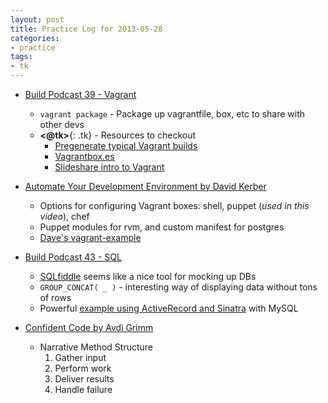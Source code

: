 ```yaml
---
layout: post
title: Practice Log for 2013-05-28
categories:
- practice
tags: 
- tk
---
```


* [Build Podcast 39 - Vagrant](http://build-podcast.com/vagrant/)
	* `vagrant package` - Package up vagrantfile, box, etc to share with other devs
	* **<@tk>**{: .tk} - Resources to checkout
		* [Pregenerate typical Vagrant builds](http://rove.io/)
		* [Vagrantbox.es](http://www.vagrantbox.es/)
		* [Slideshare intro to Vagrant](http://www.slideshare.net/salizzar/introduction-to-vagrant)

* [Automate Your Development Environment by David Kerber](http://www.confreaks.com/videos/2368-rmw2013-ready-to-code-automate-your-development-environment)
	* Options for configuring Vagrant boxes: shell, puppet (_used in this video_), chef
	* Puppet modules for rvm, and custom manifest for postgres
	* [Dave's vagrant-example](https://github.com/davekerber/vagrant-example)

* [Build Podcast 43 - SQL](http://build-podcast.com/sql/)
	* [SQLfiddle](http://sqlfiddle.com/) seems like a nice tool for mocking up DBs
	* `GROUP_CONCAT( _ )` - interesting way of displaying data without tons of rows
	* Powerful [example using ActiveRecord and Sinatra](https://github.com/sayanee/Build-Podcast/tree/master/043-sql#with-ruby-sinatra) with MySQL

* [Confident Code by Avdi Grimm](http://www.confreaks.com/videos/763-rubymidwest2011-confident-code)

	* Narrative Method Structure
		1. Gather input
		2. Perform work
		3. Deliver results
		4. Handle failure
